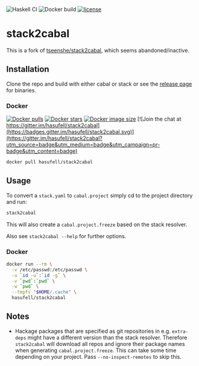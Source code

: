 ![Haskell CI](https://github.com/hasufell/stack2cabal/workflows/Haskell%20CI/badge.svg)
![Docker build](https://github.com/hasufell/stack2cabal/workflows/Docker%20build/badge.svg)
[![license](https://img.shields.io/github/license/hasufell/stack2cabal.svg)](LICENSE)

# stack2cabal

This is a fork of [tseenshe/stack2cabal](https://gitlab.com/tseenshe/stack2cabal),
which seems abandoned/inactive.

## Installation

Clone the repo and build with either cabal or stack or see the [release page](https://github.com/hasufell/stack2cabal/releases)
for binaries.

### Docker

[![Docker pulls](https://img.shields.io/docker/pulls/hasufell/stack2cabal.svg)](https://hub.docker.com/repository/docker/hasufell/stack2cabal)
[![Docker stars](https://img.shields.io/docker/stars/hasufell/stack2cabal.svg)](https://hub.docker.com/repository/docker/hasufell/stack2cabal)
[![Docker image size](https://img.shields.io/docker/image-size/hasufell/stack2cabal/latest.svg)](https://hub.docker.com/repository/docker/hasufell/stack2cabal) [![Join the chat at https://gitter.im/hasufell/stack2cabal](https://badges.gitter.im/hasufell/stack2cabal.svg)](https://gitter.im/hasufell/stack2cabal?utm_source=badge&utm_medium=badge&utm_campaign=pr-badge&utm_content=badge)

```sh
docker pull hasufell/stack2cabal
```

## Usage

To convert a `stack.yaml` to `cabal.project` simply cd to the project directory and run:

```sh
stack2cabal
```

This will also create a `cabal.project.freeze` based on the stack resolver.

Also see `stack2cabal --help` for further options.

### Docker

```sh
docker run --rm \
  -v /etc/passwd:/etc/passwd \
  -u `id -u`:`id -g` \
  -v `pwd`:`pwd` \
  -w `pwd` \
  --tmpfs "$HOME/.cache" \
  hasufell/stack2cabal
```

## Notes

- Hackage packages that are specified as git repositories in e.g. `extra-deps` might
have a different version than the stack resolver. Therefore `stack2cabal` will download
all repos and ignore their package names when generating `cabal.project.freeze`.
This can take some time depending on your project. Pass `--no-inspect-remotes` to skip this.
